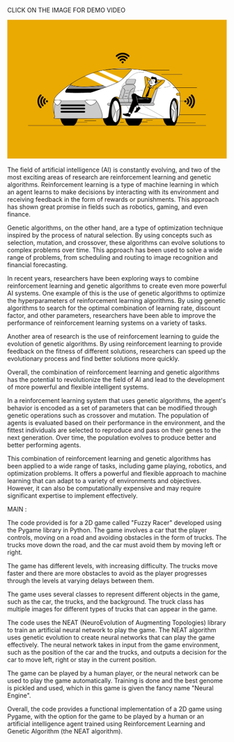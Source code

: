 CLICK ON THE IMAGE FOR DEMO VIDEO

[![Watch the Demo](./Thumbnail.jpeg)](https://www.youtube.com/watch?v=4LpzYOBftPk)

The field of artificial intelligence (AI) is constantly evolving, and two of the most exciting areas of research are reinforcement learning and genetic algorithms. Reinforcement learning is a type of machine learning in which an agent learns to make decisions by interacting with its environment and receiving feedback in the form of rewards or punishments. This approach has shown great promise in fields such as robotics, gaming, and even finance.

Genetic algorithms, on the other hand, are a type of optimization technique inspired by the process of natural selection. By using concepts such as selection, mutation, and crossover, these algorithms can evolve solutions to complex problems over time. This approach has been used to solve a wide range of problems, from scheduling and routing to image recognition and financial forecasting.

In recent years, researchers have been exploring ways to combine reinforcement learning and genetic algorithms to create even more powerful AI systems. One example of this is the use of genetic algorithms to optimize the hyperparameters of reinforcement learning algorithms. By using genetic algorithms to search for the optimal combination of learning rate, discount factor, and other parameters, researchers have been able to improve the performance of reinforcement learning systems on a variety of tasks.

Another area of research is the use of reinforcement learning to guide the evolution of genetic algorithms. By using reinforcement learning to provide feedback on the fitness of different solutions, researchers can speed up the evolutionary process and find better solutions more quickly.

Overall, the combination of reinforcement learning and genetic algorithms has the potential to revolutionize the field of AI and lead to the development of more powerful and flexible intelligent systems.

In a reinforcement learning system that uses genetic algorithms, the agent's behavior is encoded as a set of parameters that can be modified through genetic operations such as crossover and mutation. The population of agents is evaluated based on their performance in the environment, and the fittest individuals are selected to reproduce and pass on their genes to the next generation. Over time, the population evolves to produce better and better performing agents.

This combination of reinforcement learning and genetic algorithms has been applied to a wide range of tasks, including game playing, robotics, and optimization problems. It offers a powerful and flexible approach to machine learning that can adapt to a variety of environments and objectives. However, it can also be computationally expensive and may require significant expertise to implement effectively.

MAIN :

The code provided is for a 2D game called "Fuzzy Racer" developed using the Pygame library in Python. The game involves a car that the player controls, moving on a road and avoiding obstacles in the form of trucks. The trucks move down the road, and the car must avoid them by moving left or right. 

The game has different levels, with increasing difficulty. The trucks move faster and there are more obstacles to avoid as the player progresses through the levels at varying delays between them.

The game uses several classes to represent different objects in the game, such as the car, the trucks, and the background. The truck class has multiple images for different types of trucks that can appear in the game.

The code uses the NEAT (NeuroEvolution of Augmenting Topologies) library to train an artificial neural network to play the game. The NEAT algorithm uses genetic evolution to create neural networks that can play the game effectively. The neural network takes in input from the game environment, such as the position of the car and the trucks, and outputs a decision for the car to move left, right or stay in the current position.

The game can be played by a human player, or the neural network can be used to play the game automatically. Training is done and the best genome is pickled and used, which in this game is given the fancy name "Neural Engine".

Overall, the code provides a functional implementation of a 2D game using Pygame, with the option for the game to be played by a human or an artificial intelligence agent trained using Reinforcement Learning and Genetic Algorithm (the NEAT algorithm).
